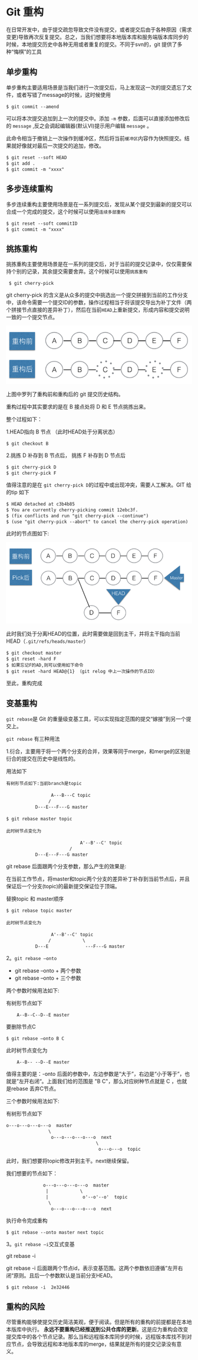 # Git 重构
在日常开发中，由于提交疏忽导致文件没有提交，或者提交后由于各种原因（需求变更)导致再次反复提交。总之，当我们想要将本地版本库和服务端版本库同步的时候，本地提交历史中各种无用或者重复的提交。不同于svn的，git 提供了多种“悔棋”的工具

## 单步重构
单步重构主要适用场景是当我们进行一次提交后，马上发现这一次的提交遗忘了文件，或者写错了message的时候，这时候使用

	$ git commit --amend  

可以将本次提交追加到上一次的提交中。添加 `-m` 参数，后面可以直接添加修改后的 `message` ,反之会调起编辑器(默认VI)提示用户编辑 `message` 。

此命令相当于撤销上一次操作到缓冲区，然后将当前`缓冲区`内容作为快照提交。结果就好像就对最后一次提交的追加，修改。

	$ git reset --soft HEAD
	$ git add .
	$ git commit -m "xxxx"



## 多步连续重构
多步连续重构主要使用场景是在一系列提交后，发现从某个提交到最新的提交可以合成一个完成的提交，这个时候可以使用`连续多部重构`

	$ git reset --soft commitID 
	$ git commit -m "xxxx"
	

## 挑拣重构
挑拣重构主要使用场景是在一系列的提交后，对于当前的提交记录中，仅仅需要保持个别的记录，其余提交需要舍弃。这个时候可以使用`挑拣重构`

	 $ git cherry-pick 

git cherry-pick 的含义是从众多的提交中挑选出一个提交拼接到当前的工作分支中，该命令需要一个提交ID的参数，操作过程相当于将该提交导出为补丁文件（两个拼接节点直接的差异补丁），然后在当前`HEAD`上重新提交，形成内容和提交说明一致的一个提交节点。

![cherry-pick](https://github.com/Ambtion/ambtion.github.io/blob/master/imageSource/git/Git-CherryPiker.png?raw=ture)

上图中罗列了重构前和重构后的 git 提交历史结构。

重构过程中其实要求的是在 B 接点处将 D 和 E 节点挑拣出来。

整个过程如下：

1.HEAD指向 B 节点 （此时HEAD处于分离状态）
	
	$ git checkout B

2.挑拣 D 补存到 B 节点后， 挑拣 F 补存到 D 节点后
	
	$ git cherry-pick D
	$ git cherry-pick F


值得注意的是在  `git cherry-pick D`的过程中或出现冲突，需要人工解决。GIT 给的tip 如下
	
	$ HEAD detached at c3b4b85
	$ You are currently cherry-picking commit 12ebc3f.
	$ (fix conflicts and run "git cherry-pick --continue")
  	$ (use "git cherry-pick --abort" to cancel the cherry-pick operation)

此时的节点图如下:

![Alt text](https://github.com/Ambtion/ambtion.github.io/blob/master/imageSource/git/pick_head.png?raw=ture)

此时我们处于分离HEAD的位置，此时需要做是回到主干，并将主干指向当前HEAD（`.git/refs/heads/master`）

	$ git checkout master
	$ git reset -hard F 
	$ 如果忘记F的AD,则可以使用如下命令
	$ git reset -hard HEAD@{1} （git relog 中上一次操作的节点ID）
	
 至此，重构完成


## 变基重构
`git rebase`是 Git 的重量级变基工具，可以实现指定范围的提交“嫁接”到另一个提交上。
	
`git rebase` 有三种用法

1.衍合，主要用于将一个两个分支的合并，效果等同于merge，和merge的区别是衍合的提交在历史中是线性的。
	
用法如下

	有树形节点如下:当前branch是topic

                     A---B---C topic
                    /
               D---E---F---G master

	$ git rebase master topic

	此时树节点变化为
	
	                            A'--B'--C' topic
                            /
               D---E---F---G master

	
git rebase 后面跟两个分支参数，那么产生的效果是:	

在当前工作节点，将master和topic两个分支的差异补丁补存到当前节点后，并且保证后一个分支(topic)的最新提交保证位于顶端。

替换topic 和 master顺序

	$ git rebase topic master

	此时树节点变化为
	
	                 A'--B'--C' topic
                    /			 \
               D---E			  ---F---G master

2。`git rebase –onto`
	
* git rebase –onto + 两个参数
* git rebase –onto + 三个参数	

两个参数时候用法如下:

有树形节点如下

		A--B--C--D--E master

要删除节点C

	$ git rebase –onto B C


此时树节点变化为
	
		A--B-- --D--E master
	

值得主要的是：-onto 后面的参数中，左边参数是“大于”，右边是“小于等于”，也就是”左开右闭“。上面我们给的范围是 "B C"，那么对应树种节点就是 C ，也就是rebase 丢弃C节点。


三个参数时候用法如下:

	
有树形节点如下

	o---o---o---o---o  master
                    \
                     o---o---o---o---o  next
                                      \
                                       o---o---o  topic



此时，我们想要将topic修改并到主干。next继续保留。

我们想要的节点如下：
	

	              o---o---o---o---o  master
                   |            \
                   |             o'--o'--o'  topic
                    \
                     o---o---o---o---o  next


执行命令完成重构
	
	$ git rebase --onto master next topic


3。`git rebase –i`交互式变基

git rebase -i <since> <end>

git rebase -i 后面跟两个节点id，表示变基范围。这两个参数依旧遵循”左开右闭“原则。且后一个参数默认是当前分支HEAD。

	$ git rebase -i  2e32446



## 重构的风险

尽管重构能够使提交历史简洁美观，便于阅读。但是所有的重构的前提都是在本地本版库中执行。
**永远不要重构已经推送到公共仓库的更新**。这是应为重构会改变提交库中的各个节点记录。那么当和远程版本库同步的时候，远程版本库找不到对应节点，会导致远程和本地版本库的merge，结果就是所有的提交记录没有意义。



